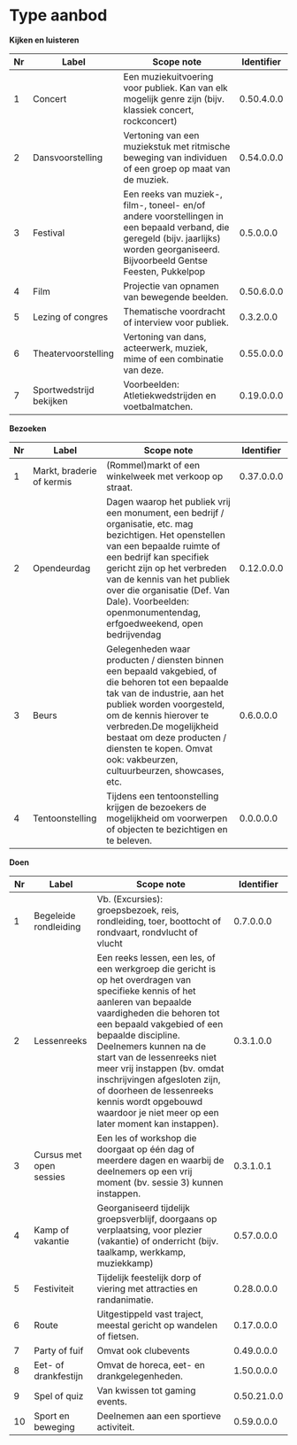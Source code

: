 ---
---

# Type aanbod

 **Kijken en luisteren**

| Nr | Label | Scope note | Identifier |
| --- | --- | --- | --- |
| 1 | Concert | Een muziekuitvoering voor publiek. Kan van elk mogelijk genre zijn (bijv. klassiek concert, rockconcert) | 0.50.4.0.0 |
| 2 | Dansvoorstelling | Vertoning van een muziekstuk met ritmische beweging van individuen of een groep op maat van de muziek. | 0.54.0.0.0 |
| 3 | Festival | Een reeks van muziek-, film-, toneel- en/of andere voorstellingen in een bepaald verband, die geregeld (bijv. jaarlijks) worden georganiseerd. Bijvoorbeeld Gentse Feesten, Pukkelpop | 0.5.0.0.0 |
| 4 | Film | Projectie van opnamen van bewegende beelden. | 0.50.6.0.0 |
| 5 | Lezing of congres | Thematische voordracht of interview voor publiek. | 0.3.2.0.0 |
| 6 | Theatervoorstelling | Vertoning van dans, acteerwerk, muziek, mime of een combinatie van deze. | 0.55.0.0.0 |
| 7 | Sportwedstrijd bekijken | Voorbeelden: Atletiekwedstrijden en voetbalmatchen. | 0.19.0.0.0 |

**Bezoeken**

| Nr | Label | Scope note | Identifier |
| --- | --- | --- | --- |
| 1 | Markt, braderie of kermis | (Rommel)markt of een winkelweek met verkoop op straat. | 0.37.0.0.0 |
| 2 | Opendeurdag | Dagen waarop het publiek vrij een monument, een bedrijf / organisatie, etc. mag bezichtigen. Het openstellen van een bepaalde ruimte of een bedrijf kan specifiek gericht zijn op het verbreden van de kennis van het publiek over die organisatie (Def. Van Dale). Voorbeelden: openmonumentendag, erfgoedweekend, open bedrijvendag | 0.12.0.0.0 |
| 3 | Beurs | Gelegenheden waar producten / diensten binnen een bepaald vakgebied, of die behoren tot een bepaalde tak van de industrie, aan het publiek worden voorgesteld, om de kennis hierover te verbreden.De mogelijkheid bestaat om deze producten / diensten te kopen. Omvat ook: vakbeurzen, cultuurbeurzen, showcases, etc. | 0.6.0.0.0 |
| 4 | Tentoonstelling | Tijdens een tentoonstelling krijgen de bezoekers de mogelijkheid om voorwerpen of objecten te bezichtigen en te beleven. | 0.0.0.0.0 |


**Doen**

| Nr | Label | Scope note | Identifier |
| --- | --- | --- | --- |
| 1 | Begeleide rondleiding | Vb. (Excursies): groepsbezoek, reis, rondleiding, toer, boottocht of rondvaart, rondvlucht of vlucht | 0.7.0.0.0 |
| 2 | Lessenreeks | Een reeks lessen, een les, of een werkgroep die gericht is op het overdragen van specifieke kennis of het aanleren van bepaalde vaardigheden die behoren tot een bepaald vakgebied of een bepaalde discipline. Deelnemers kunnen na de start van de lessenreeks niet meer vrij instappen (bv. omdat inschrijvingen afgesloten zijn, of doorheen de lessenreeks kennis wordt opgebouwd waardoor je niet meer op een later moment kan instappen). | 0.3.1.0.0 |
| 3 | Cursus met open sessies | Een les of workshop die doorgaat op één dag of meerdere dagen en waarbij de deelnemers op een vrij moment (bv. sessie 3) kunnen instappen. | 0.3.1.0.1 |
| 4 | Kamp of vakantie | Georganiseerd tijdelijk groepsverblijf, doorgaans op verplaatsing, voor plezier (vakantie) of onderricht (bijv. taalkamp, werkkamp, muziekkamp) | 0.57.0.0.0 |
| 5 | Festiviteit | Tijdelijk feestelijk dorp of viering met attracties en randanimatie. | 0.28.0.0.0 |
| 6 | Route | Uitgestippeld vast traject, meestal gericht op wandelen of fietsen. | 0.17.0.0.0 |
| 7 | Party of fuif | Omvat ook clubevents | 0.49.0.0.0 |
| 8 | Eet- of drankfestijn | Omvat de horeca, eet- en drankgelegenheden. | 1.50.0.0.0 |
| 9 | Spel of quiz | Van kwissen tot gaming events. | 0.50.21.0.0 |
| 10 | Sport en beweging | Deelnemen aan een sportieve activiteit. | 0.59.0.0.0  |

